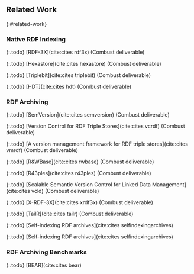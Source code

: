 ## Related Work
{:#related-work}

### Native RDF Indexing

{:.todo}
[RDF-3X](cite:cites rdf3x) (Combust deliverable)

{:.todo}
[Hexastore](cite:cites hexastore) (Combust deliverable)

{:.todo}
[Triplebit](cite:cites triplebit) (Combust deliverable)

{:.todo}
[HDT](cite:cites hdt) (Combust deliverable)

### RDF Archiving

{:.todo}
[SemVersion](cite:cites semversion) (Combust deliverable)

{:.todo}
[Version Control for RDF Triple Stores](cite:cites vcrdf) (Combust deliverable)

{:.todo}
[A version management framework for RDF triple stores](cite:cites vmrdf) (Combust deliverable)

{:.todo}
[R&WBase](cite:cites rwbase) (Combust deliverable)

{:.todo}
[R43ples](cite:cites r43ples) (Combust deliverable)

{:.todo}
[Scalable Semantic Version Control for Linked Data Management](cite:cites vcld) (Combust deliverable)

{:.todo}
[X-RDF-3X](cite:cites xrdf3x) (Combust deliverable)

{:.todo}
[TailR](cite:cites tailr) (Combust deliverable)

{:.todo}
[Self-indexing RDF archives](cite:cites selfindexingarchives)

{:.todo}
[Self-indexing RDF archives](cite:cites selfindexingarchives)

### RDF Archiving Benchmarks

{:.todo}
[BEAR](cite:cites bear)